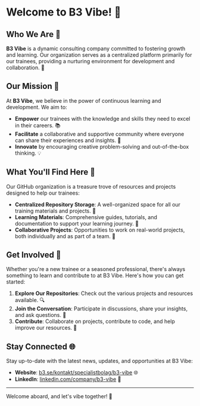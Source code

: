 # Welcome to B3 Vibe! 🌟

## Who We Are 👥
**B3 Vibe** is a dynamic consulting company committed to fostering growth and learning. Our organization serves as a centralized platform primarily for our trainees, providing a nurturing environment for development and collaboration. 🚀

## Our Mission 🎯
At **B3 Vibe**, we believe in the power of continuous learning and development. We aim to:
- **Empower** our trainees with the knowledge and skills they need to excel in their careers. 📚
- **Facilitate** a collaborative and supportive community where everyone can share their experiences and insights. 🤝
- **Innovate** by encouraging creative problem-solving and out-of-the-box thinking. 💡

## What You'll Find Here 📂
Our GitHub organization is a treasure trove of resources and projects designed to help our trainees:
- **Centralized Repository Storage**: A well-organized space for all our training materials and projects. 📂
- **Learning Materials**: Comprehensive guides, tutorials, and documentation to support your learning journey. 📝
- **Collaborative Projects**: Opportunities to work on real-world projects, both individually and as part of a team. 👥

## Get Involved 🤝
Whether you're a new trainee or a seasoned professional, there's always something to learn and contribute to at B3 Vibe. Here's how you can get started:
1. **Explore Our Repositories**: Check out the various projects and resources available. 🔍
2. **Join the Conversation**: Participate in discussions, share your insights, and ask questions. 💬
3. **Contribute**: Collaborate on projects, contribute to code, and help improve our resources. 🔧

## Stay Connected 🌐
Stay up-to-date with the latest news, updates, and opportunities at B3 Vibe:
- **Website**: [b3.se/kontakt/specialistbolag/b3-vibe](https://b3.se/kontakt/specialistbolag/b3-vibe) 🌐
- **LinkedIn**: [linkedin.com/company/b3-vibe](https://www.linkedin.com/company/b3-vibe) 🔗

---

Welcome aboard, and let's vibe together! 🎉
